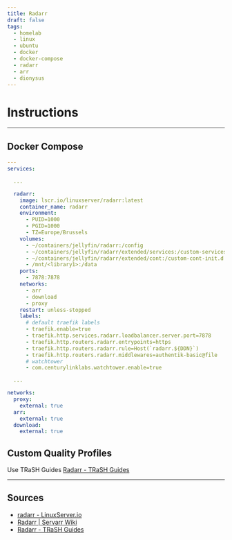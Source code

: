 ```yaml
---
title: Radarr
draft: false
tags:
  - homelab
  - linux
  - ubuntu
  - docker
  - docker-compose
  - radarr
  - arr
  - dionysus
---
```


# Instructions

---

## Docker Compose

```yaml title="containers/jellyfin/docker-compose.yml"
---
services:

  ...

  radarr:
    image: lscr.io/linuxserver/radarr:latest
    container_name: radarr
    environment:
      - PUID=1000
      - PGID=1000
      - TZ=Europe/Brussels
    volumes:
      - ~/containers/jellyfin/radarr:/config
      - ~/containers/jellyfin/radarr/extended/services:/custom-services.d
      - ~/containers/jellyfin/radarr/extended/cont:/custom-cont-init.d
      - /mnt/<library1>:/data
    ports:
      - 7878:7878
    networks:
      - arr
      - download
      - proxy
    restart: unless-stopped
    labels:
      # default traefik labels
      - traefik.enable=true
      - traefik.http.services.radarr.loadbalancer.server.port=7878
      - traefik.http.routers.radarr.entrypoints=https
      - traefik.http.routers.radarr.rule=Host(`radarr.${DDN}`)
      - traefik.http.routers.radarr.middlewares=authentik-basic@file
      # watchtower
      - com.centurylinklabs.watchtower.enable=true

  ...

networks:
  proxy:
    external: true
  arr:
    external: true
  download:
    external: true

```

## Custom Quality Profiles
Use TRaSH Guides
[Radarr - TRaSH Guides](https://trash-guides.info/Radarr/#radarr)

---

## Sources
- [radarr - LinuxServer.io](https://docs.linuxserver.io/images/docker-radarr/)
- [Radarr | Servarr Wiki](https://wiki.servarr.com/radarr)
- [Radarr - TRaSH Guides](https://trash-guides.info/Radarr/#radarr)